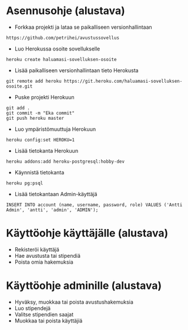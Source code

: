 # Asennusohje (alustava)

* Forkkaa projekti ja lataa se paikalliseen versionhallintaan
```
https://github.com/petrihei/avustussovellus
```
* Luo Herokussa osoite sovellukselle
```
heroku create haluamasi-sovelluksen-osoite
```
* Lisää paikalliseen versionhallintaan tieto Herokusta
```
git remote add heroku https://git.heroku.com/haluamasi-sovelluksen-osoite.git
```
* Puske projekti Herokuun
```
git add .
git commit -m "Eka commit"
git push heroku master
```
* Luo ympäristömuuttuja Herokuun
```
heroku config:set HEROKU=1
```
* Lisää tietokanta Herokuun
```
heroku addons:add heroku-postgresql:hobby-dev
```
* Käynnistä tietokanta
```
heroku pg:psql
```
* Lisää tietokantaan Admin-käyttäjä
```
INSERT INTO account (name, username, password, role) VALUES ('Antti Admin', 'antti', 'admin', 'ADMIN');
```

# Käyttöohje käyttäjälle (alustava)

* Rekisteröi käyttäjä
* Hae avustusta tai stipendiä
* Poista omia hakemuksia

# Käyttöohje adminille (alustava)

* Hyväksy, muokkaa tai poista avustushakemuksia
* Luo stipendejä
* Valitse stipendien saajat
* Muokkaa tai poista käyttäjiä